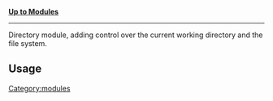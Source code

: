 [**Up to Modules**](:Category:modules "wikilink")

------------------------------------------------------------------------

Directory module, adding control over the current working directory and
the file system.

Usage
-----

<Category:modules>
